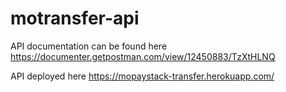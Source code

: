 # motransfer-api

API documentation can be found here https://documenter.getpostman.com/view/12450883/TzXtHLNQ

API deployed here https://mopaystack-transfer.herokuapp.com/   
